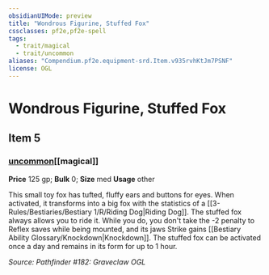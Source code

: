 ```yaml
---
obsidianUIMode: preview
title: "Wondrous Figurine, Stuffed Fox"
cssclasses: pf2e,pf2e-spell
tags:
  - trait/magical
  - trait/uncommon
aliases: "Compendium.pf2e.equipment-srd.Item.v935rvhKtJm7PSNF"
license: OGL
---
```

# Wondrous Figurine, Stuffed Fox
## Item 5
### [uncommon](uncommon "Uncommon Rarity Trait")[[magical]]


**Price** 125 gp; 
**Bulk** 0; **Size** med
**Usage** other

This small toy fox has tufted, fluffy ears and buttons for eyes. When activated, it transforms into a big fox with the statistics of a [[3-Rules/Bestiaries/Bestiary 1/R/Riding Dog|Riding Dog]]. The stuffed fox always allows you to ride it. While you do, you don't take the -2 penalty to Reflex saves while being mounted, and its jaws Strike gains [[Bestiary Ability Glossary/Knockdown|Knockdown]]. The stuffed fox can be activated once a day and remains in its form for up to 1 hour.

*Source: Pathfinder #182: Graveclaw*
*OGL*